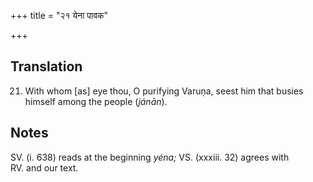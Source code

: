 +++
title = "२१ येना पावक"

+++
## Translation
21. With whom \[as\] eye thou, O purifying Varuṇa, seest him that busies  
himself among the people (*jánān*).

## Notes
SV. (i. 638) reads at the beginning *yéna;* VS. (xxxiii. 32) agrees with  
RV. and our text.
